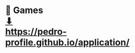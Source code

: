 # 🎰 Games <br> <a href="https://pedro-profile.github.io/application/" target="_blank">⬇</a> <br> <a href="https://pedro-profile.github.io/application/" target="_blank">https://pedro-profile.github.io/application/</a>
